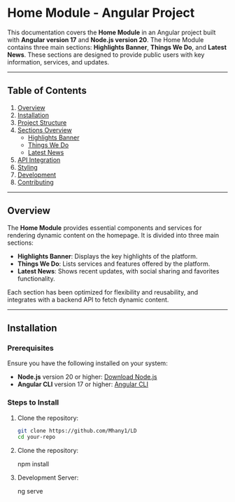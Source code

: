 # Home Module - Angular Project

This documentation covers the **Home Module** in an Angular project built with **Angular version 17** and **Node.js version 20**. The Home Module contains three main sections: **Highlights Banner**, **Things We Do**, and **Latest News**. These sections are designed to provide public users with key information, services, and updates.

---

## Table of Contents
1. [Overview](#overview)
2. [Installation](#installation)
3. [Project Structure](#project-structure)
4. [Sections Overview](#sections-overview)
    - [Highlights Banner](#highlights-banner)
    - [Things We Do](#things-we-do)
    - [Latest News](#latest-news)
5. [API Integration](#api-integration)
6. [Styling](#styling)
7. [Development](#development)
8. [Contributing](#contributing)

---

## Overview

The **Home Module** provides essential components and services for rendering dynamic content on the homepage. It is divided into three main sections:
- **Highlights Banner**: Displays the key highlights of the platform.
- **Things We Do**: Lists services and features offered by the platform.
- **Latest News**: Shows recent updates, with social sharing and favorites functionality.

Each section has been optimized for flexibility and reusability, and integrates with a backend API to fetch dynamic content.

---

## Installation

### Prerequisites

Ensure you have the following installed on your system:
- **Node.js** version 20 or higher: [Download Node.js](https://nodejs.org/en/download/)
- **Angular CLI** version 17 or higher: [Angular CLI](https://angular.io/cli)

### Steps to Install

1. Clone the repository:

   ```bash
   git clone https://github.com/Mhany1/LD
   cd your-repo

2. Clone the repository:

   npm install

3. Development Server:

   ng serve

